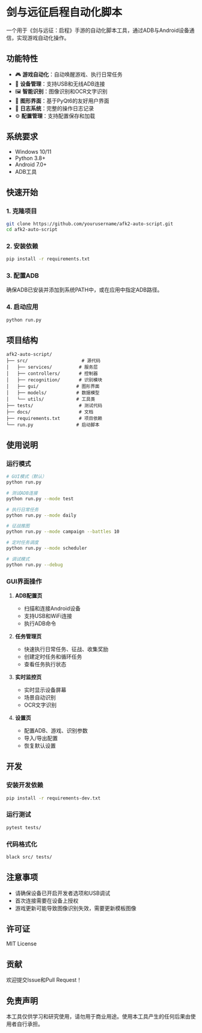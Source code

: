 # 剑与远征启程自动化脚本

一个用于《剑与远征：启程》手游的自动化脚本工具，通过ADB与Android设备通信，实现游戏自动化操作。

## 功能特性

- 🎮 **游戏自动化**：自动唤醒游戏、执行日常任务
- 📱 **设备管理**：支持USB和无线ADB连接
- 🖼️ **智能识别**：图像识别和OCR文字识别
- 🎨 **图形界面**：基于PyQt6的友好用户界面
- 📝 **日志系统**：完整的操作日志记录
- ⚙️ **配置管理**：支持配置保存和加载

## 系统要求

- Windows 10/11
- Python 3.8+
- Android 7.0+
- ADB工具

## 快速开始

### 1. 克隆项目

```bash
git clone https://github.com/yourusername/afk2-auto-script.git
cd afk2-auto-script
```

### 2. 安装依赖

```bash
pip install -r requirements.txt
```

### 3. 配置ADB

确保ADB已安装并添加到系统PATH中，或在应用中指定ADB路径。

### 4. 启动应用

```bash
python run.py
```

## 项目结构

```
afk2-auto-script/
├── src/                    # 源代码
│   ├── services/          # 服务层
│   ├── controllers/       # 控制器
│   ├── recognition/       # 识别模块
│   ├── gui/              # 图形界面
│   ├── models/           # 数据模型
│   └── utils/            # 工具类
├── tests/                 # 测试代码
├── docs/                  # 文档
├── requirements.txt       # 项目依赖
└── run.py                # 启动脚本
```

## 使用说明

### 运行模式

```bash
# GUI模式（默认）
python run.py

# 测试ADB连接
python run.py --mode test

# 执行日常任务
python run.py --mode daily

# 征战推图
python run.py --mode campaign --battles 10

# 定时任务调度
python run.py --mode scheduler

# 调试模式
python run.py --debug
```

### GUI界面操作

1. **ADB配置页**
   - 扫描和连接Android设备
   - 支持USB和WiFi连接
   - 执行ADB命令

2. **任务管理页**
   - 快速执行日常任务、征战、收集奖励
   - 创建定时任务和循环任务
   - 查看任务执行状态

3. **实时监控页**
   - 实时显示设备屏幕
   - 场景自动识别
   - OCR文字识别

4. **设置页**
   - 配置ADB、游戏、识别参数
   - 导入/导出配置
   - 恢复默认设置

## 开发

### 安装开发依赖

```bash
pip install -r requirements-dev.txt
```

### 运行测试

```bash
pytest tests/
```

### 代码格式化

```bash
black src/ tests/
```

## 注意事项

- 请确保设备已开启开发者选项和USB调试
- 首次连接需要在设备上授权
- 游戏更新可能导致图像识别失效，需要更新模板图像

## 许可证

MIT License

## 贡献

欢迎提交Issue和Pull Request！

## 免责声明

本工具仅供学习和研究使用，请勿用于商业用途。使用本工具产生的任何后果由使用者自行承担。